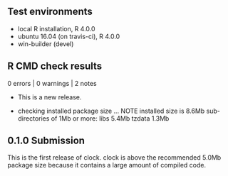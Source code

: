 ## Test environments
* local R installation, R 4.0.0
* ubuntu 16.04 (on travis-ci), R 4.0.0
* win-builder (devel)

## R CMD check results

0 errors | 0 warnings | 2 notes

* This is a new release.

* checking installed package size ... NOTE
    installed size is  8.6Mb
    sub-directories of 1Mb or more:
      libs     5.4Mb
      tzdata   1.3Mb

## 0.1.0 Submission

This is the first release of clock. clock is above the recommended 5.0Mb package size because it contains a large amount of compiled code.
